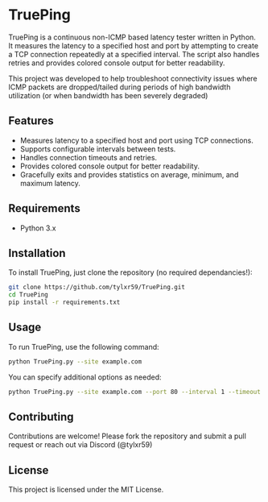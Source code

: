 # TruePing

TruePing is a continuous non-ICMP based latency tester written in Python. It measures the latency to a specified host and port by attempting to create a TCP connection repeatedly at a specified interval. The script also handles retries and provides colored console output for better readability.

This project was developed to help troubleshoot connectivity issues where ICMP packets are dropped/tailed during periods of high bandwidth utilization (or when bandwidth has been severely degraded)

## Features

- Measures latency to a specified host and port using TCP connections.
- Supports configurable intervals between tests.
- Handles connection timeouts and retries.
- Provides colored console output for better readability.
- Gracefully exits and provides statistics on average, minimum, and maximum latency.

## Requirements

- Python 3.x

## Installation

To install TruePing, just clone the repository (no required dependancies!):

```bash
git clone https://github.com/tylxr59/TruePing.git
cd TruePing
pip install -r requirements.txt
```

## Usage

To run TruePing, use the following command:

```bash
python TruePing.py --site example.com
```

You can specify additional options as needed:

```bash
python TruePing.py --site example.com --port 80 --interval 1 --timeout 1 --retries 3
```

## Contributing

Contributions are welcome! Please fork the repository and submit a pull request or reach out via Discord (@tylxr59)

## License

This project is licensed under the MIT License.
